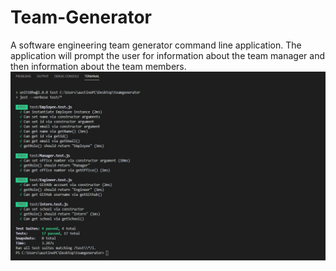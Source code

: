 # Team-Generator

A software engineering team generator command line application. 
The application will prompt the user for information about the team manager and then information about the team members. 
![test passed](passTest.jpg)
